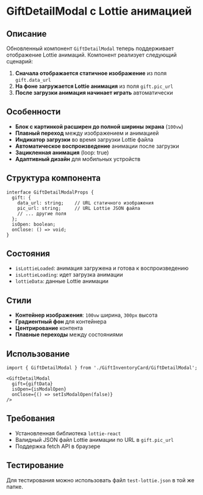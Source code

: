 # GiftDetailModal с Lottie анимацией

## Описание

Обновленный компонент `GiftDetailModal` теперь поддерживает отображение Lottie анимаций. Компонент реализует следующий сценарий:

1. **Сначала отображается статичное изображение** из поля `gift.data_url`
2. **На фоне загружается Lottie анимация** из поля `gift.pic_url`
3. **После загрузки анимация начинает играть** автоматически

## Особенности

- **Блок с картинкой расширен до полной ширины экрана** (`100vw`)
- **Плавный переход** между изображением и анимацией
- **Индикатор загрузки** во время загрузки Lottie файла
- **Автоматическое воспроизведение** анимации после загрузки
- **Зацикленная анимация** (loop: true)
- **Адаптивный дизайн** для мобильных устройств

## Структура компонента

```tsx
interface GiftDetailModalProps {
  gift: {
    data_url: string;    // URL статичного изображения
    pic_url: string;     // URL Lottie JSON файла
    // ... другие поля
  };
  isOpen: boolean;
  onClose: () => void;
}
```

## Состояния

- `isLottieLoaded`: анимация загружена и готова к воспроизведению
- `isLottieLoading`: идет загрузка анимации
- `lottieData`: данные Lottie анимации

## Стили

- **Контейнер изображения**: `100vw` ширина, `300px` высота
- **Градиентный фон** для контейнера
- **Центрирование** контента
- **Плавные переходы** между состояниями

## Использование

```tsx
import { GiftDetailModal } from './GiftInventoryCard/GiftDetailModal';

<GiftDetailModal
  gift={giftData}
  isOpen={isModalOpen}
  onClose={() => setIsModalOpen(false)}
/>
```

## Требования

- Установленная библиотека `lottie-react`
- Валидный JSON файл Lottie анимации по URL в `gift.pic_url`
- Поддержка fetch API в браузере

## Тестирование

Для тестирования можно использовать файл `test-lottie.json` в той же папке.
